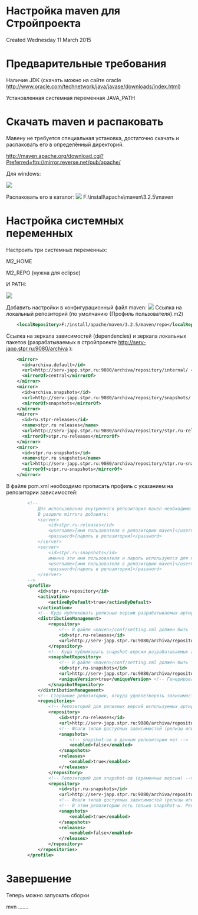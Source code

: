 # Настройка maven для Стройпроекта
Created Wednesday 11 March 2015

Предварительные требования
==========================

Наличие JDK (скачать можно на сайте oracle http://www.oracle.com/technetwork/java/javase/downloads/index.html)

Установленная системная переменная JAVA_PATH


Скачать maven и распаковать
===========================

Мавену не требуется специальная установка, достаточно скачать и распаковать его в определённый директорий.

http://maven.apache.org/download.cgi?Preferred=ftp://mirror.reverse.net/pub/apache/
	
Для windows:
	
![](images/pasted_image.png)

Распаковать его в каталог:
![](images/pasted_image001.png)
F:\install\apache\maven\3.2.5\maven
	


Настройка системных переменных
==============================

Настроить три системных переменных:

M2_HOME

M2_REPO (нужна для eclipse)

И PATH:

![](images/pasted_image002.png)

Добавить настройки в конфигурационный файл maven:
![](images/pasted_image003.png)
Ссылка на локальный репозиторий (по умолчанию {Профиль пользователя}\.m2)

```xml
	<localRepository>F:/install/apache/maven/3.2.5/maven/repo</localRepository>
```

Ссылка на зеркала зависимостей (dependencies) и зеркала локальных пакетов (разрабатываемых в стройпроекте http://serv-japp.stpr.ru:9080/archiva ):

```xml
	<mirror>
	  <id>archiva.default</id>
	  <url>http://serv-japp.stpr.ru:9080/archiva/repository/internal/ </url>
	  <mirrorOf>central</mirrorOf>
	</mirror>
	<mirror>
	  <id>archiva.snapshots</id>
	  <url>http://serv-japp.stpr.ru:9080/archiva/repository/snapshots/ </url>
	  <mirrorOf>snapshots</mirrorOf>
	</mirror>
	<mirror>
	  <id>ru.stpr-releases</id>
      <name>stpr.ru releases</name>
	  <url>http://serv-japp.stpr.ru:9080/archiva/repository/stpr.ru-releases/ </url>
	  <mirrorOf>stpr.ru-releases</mirrorOf>
	</mirror>
	<mirror>
	  <id>stpr.ru-snapshots</id>
      <name>stpr.ru snapshots</name>
	  <url>http://serv-japp.stpr.ru:9080/archiva/repository/stpr.ru-snapshots/ </url>
	  <mirrorOf>stpr.ru-snapshots</mirrorOf>
	</mirror>
```

В файле pom.xml необходимо прописать профиль с указанием на репозитории зависимостей:

```xml
        <!--
            Для использования внутреннего репозитория maven необходимо выполнить настройку <maven>/conf/settings.xml
            В разделе mirrors добавить:
            <server>
                <id>stpr.ru-releases</id>
                <username>[имя пользователя в репозитории maven]</username>
                <password>[пароль в репозитории]</password>
            </server>
            <server>
                <id>stpr.ru-snapshots</id>
                именно эти имя пользователя и пароль используются для публикации snapshot-а во внутреннем репозитории
                <username>[имя пользователя в репозитории maven]</username>
                <password>[пароль в репозитории]</password>
            </server>
        -->
        <profile>
            <id>stpr.ru-repository</id>
            <activation>
                <activeByDefault>true</activeByDefault>
            </activation>
            <!-- Куда публиковать релизные версии разрабатываемых артифактов -->
            <distributionManagement>
                <repository>
                    <!-- В файле <maven>/conf/setting.xml должен быть такой же <servers>/<server><id>-шник с именем и паролем пользователя с правами на добавление -->
                    <id>stpr.ru-releases</id>
                    <url>http://serv-japp.stpr.ru:9080/archiva/repository/stpr.ru-releases/</url>
                </repository>
                <!-- Куда публиковать snapshot-версии разрабатываемых артифактов. Команда для публикации "mvn deploy" -->
                <snapshotRepository>
                    <!-- В файле <maven>/conf/setting.xml должен быть такой же <servers>/<server><id>-шник с именем и паролем пользователя с правами на добавление -->
                    <id>stpr.ru-snapshots</id>
                    <url>http://serv-japp.stpr.ru:9080/archiva/repository/stpr.ru-snapshots/</url>
                    <uniqueVersion>true</uniqueVersion> <!-- Генерировать уникальный идентификатор snapshot-а при каждом "mvn deploy". При применении можно указать конкретный snapshot (если нужно) -->
                </snapshotRepository>
            </distributionManagement>
            <!-- Сторонние репозитории, откуда удовлетворять зависимости, плагины, а также опубликованные артификаты-->
            <repositories>
                <!-- Репозиторий для релизных версий используемых артифактов (для разрешения зависимостей проекта) -->
                <repository>
                    <id>stpr.ru-releases</id>
                    <url>http://serv-japp.stpr.ru:9080/archiva/repository/stpr.ru-releases/</url>
                    <!-- Флаги типов доступных зависимостей (релизы или snapshot-ы) -->
                    <snapshots>
                        <!-- snapshot-ов в данном репозитории нет -->
                        <enabled>false</enabled>
                    </snapshots>
                    <releases>
                        <enabled>true</enabled>
                    </releases>
                </repository>
                <!-- Репозиторий для snapshot-ов (временные версии) -->
                <repository>
                    <id>stpr.ru-snapshots</id>
                    <url>http://serv-japp.stpr.ru:9080/archiva/repository/stpr.ru-snapshots/</url>
                    <!-- Флаги типов доступных зависимостей (релизы или snapshot-ы) -->
                    <!-- В этом репозитории есть только snapshot-ы. Релизов нет -->
                    <snapshots>
                        <enabled>true</enabled>
                    </snapshots>
                    <releases>
                        <enabled>false</enabled>
                    </releases>
                </repository>
            </repositories>
        </profile>
```

Завершение
==========

Теперь можно запускать сборки

mvn .......